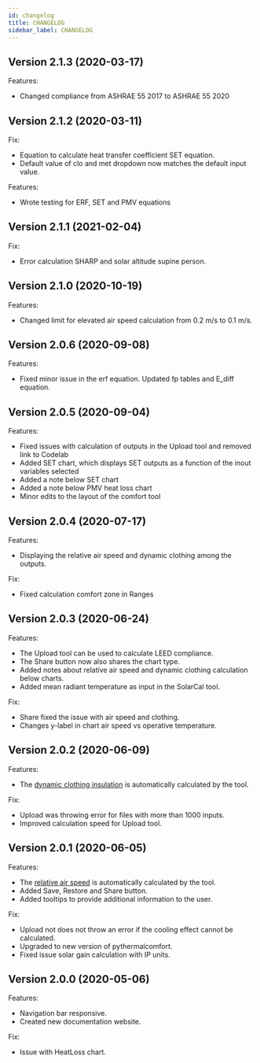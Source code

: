 ```yaml
---
id: changelog
title: CHANGELOG
sidebar_label: CHANGELOG
---
```


## Version 2.1.3 (2020-03-17)

Features:

- Changed compliance from ASHRAE 55 2017 to ASHRAE 55 2020

## Version 2.1.2 (2020-03-11)

Fix:

- Equation to calculate heat transfer coefficient SET equation.
- Default value of clo and met dropdown now matches the default input value.

Features:

- Wrote testing for ERF, SET and PMV equations

## Version 2.1.1 (2021-02-04)

Fix:

- Error calculation SHARP and solar altitude supine person.  

## Version 2.1.0 (2020-10-19)

Features:

- Changed limit for elevated air speed calculation from 0.2 m/s to 0.1 m/s.  

## Version 2.0.6 (2020-09-08)

Features:

- Fixed minor issue in the erf equation. Updated fp tables and E_diff equation.  

## Version 2.0.5 (2020-09-04)

Features:

- Fixed issues with calculation of outputs in the Upload tool and removed link to Codelab
- Added SET chart, which displays SET outputs as a function of the inout variables selected
- Added a note below SET chart
- Added a note below PMV heat loss chart
- Minor edits to the layout of the comfort tool  

## Version 2.0.4 (2020-07-17)

Features:

- Displaying the relative air speed and dynamic clothing among the outputs.
  
Fix:

- Fixed calculation comfort zone in Ranges

## Version 2.0.3 (2020-06-24)

Features:

- The Upload tool can be used to calculate LEED compliance.
- The Share button now also shares the chart type.
- Added notes about relative air speed and dynamic clothing calculation below charts.
- Added mean radiant temperature as input in the SolarCal tool.
  
Fix:

- Share fixed the issue with air speed and clothing.
- Changes y-label in chart air speed vs operative temperature.

## Version 2.0.2 (2020-06-09)

Features:

- The [dynamic clothing insulation](http://centerforthebuiltenvironment.github.io/comfort_tool/docs/pmv#dynamic-clothing-insulation) is automatically calculated by the tool.
  
Fix:

- Upload was throwing error for files with more than 1000 inputs.
- Improved calculation speed for Upload tool.

## Version 2.0.1 (2020-06-05)

Features:

- The [relative air speed](http://centerforthebuiltenvironment.github.io/comfort_tool/docs/pmv#relative-air-speed) is automatically calculated by the tool.
- Added Save, Restore and Share button.
- Added tooltips to provide additional information to the user.
  
Fix:

- Upload not does not throw an error if the cooling effect cannot be calculated.
- Upgraded to new version of pythermalcomfort.
- Fixed issue solar gain calculation with IP units.

## Version 2.0.0 (2020-05-06)

Features:

- Navigation bar responsive.
- Created new documentation website.
  
Fix:

- Issue with HeatLoss chart.
  
  